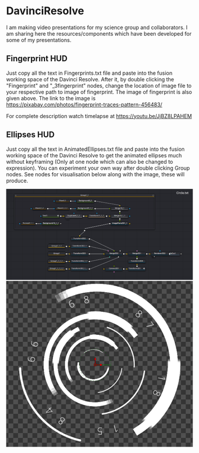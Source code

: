 # DavinciResolve

I am making video presentations for my science group and collaborators. I am sharing here the resources/components which have been developed for some of my presentations. 

## Fingerprint HUD

Just copy all the text in Fingerprints.txt file and paste into the fusion working space of the Davinci Resolve. After it, by double clicking the "Fingerprint" and "_3fingerprint" nodes, change the location of image file to your respective path to image of fingerprint. The image of fingerprint is also given above. The link to the image is https://pixabay.com/photos/fingerprint-traces-pattern-456483/

For complete description watch timelapse at https://youtu.be/JjBZ8LPAHEM

## Ellipses HUD
Just copy all the text in AnimatedEllipses.txt file and paste into the fusion working space of the Davinci Resolve to get the animated ellipses much without keyframing (Only at one node which can also be changed to expression). You can experiment your own way after double clicking Group nodes. See nodes for visualisation below along with the image, these will produce. 

![Nodes for animation of Ellipses](Circles.png)
![Sample of animated Ellipses](AnimatedEllipses.png)
